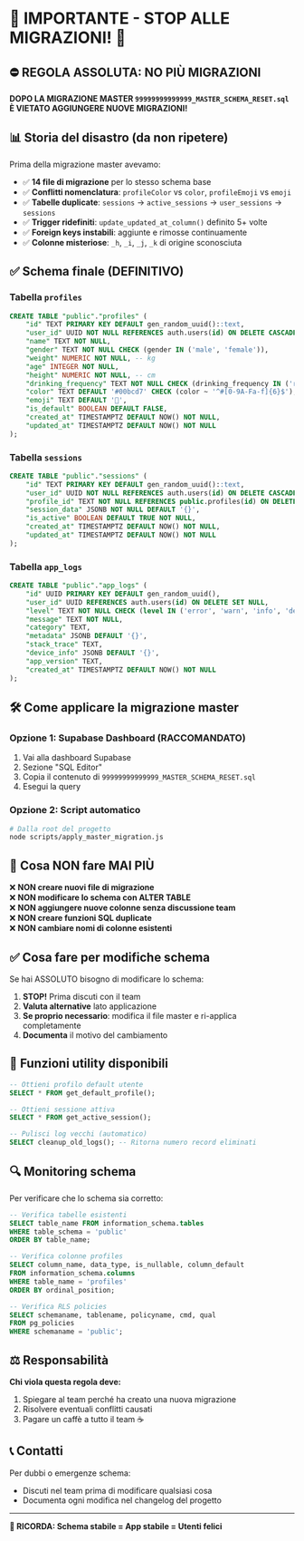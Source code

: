 # 🚨 IMPORTANTE - STOP ALLE MIGRAZIONI! 🚨

## ⛔ REGOLA ASSOLUTA: NO PIÙ MIGRAZIONI

**DOPO LA MIGRAZIONE MASTER `99999999999999_MASTER_SCHEMA_RESET.sql` È VIETATO AGGIUNGERE NUOVE MIGRAZIONI!**

## 📊 Storia del disastro (da non ripetere)

Prima della migrazione master avevamo:
- ✅ **14 file di migrazione** per lo stesso schema base
- ✅ **Conflitti nomenclatura**: `profileColor` vs `color`, `profileEmoji` vs `emoji`  
- ✅ **Tabelle duplicate**: `sessions` → `active_sessions` → `user_sessions` → `sessions`
- ✅ **Trigger ridefiniti**: `update_updated_at_column()` definito 5+ volte
- ✅ **Foreign keys instabili**: aggiunte e rimosse continuamente
- ✅ **Colonne misteriose**: `_h`, `_i`, `_j`, `_k` di origine sconosciuta

## ✅ Schema finale (DEFINITIVO)

### Tabella `profiles`
```sql
CREATE TABLE "public"."profiles" (
    "id" TEXT PRIMARY KEY DEFAULT gen_random_uuid()::text,
    "user_id" UUID NOT NULL REFERENCES auth.users(id) ON DELETE CASCADE,
    "name" TEXT NOT NULL,
    "gender" TEXT NOT NULL CHECK (gender IN ('male', 'female')),
    "weight" NUMERIC NOT NULL, -- kg
    "age" INTEGER NOT NULL,
    "height" NUMERIC NOT NULL, -- cm
    "drinking_frequency" TEXT NOT NULL CHECK (drinking_frequency IN ('rarely', 'occasionally', 'regularly', 'frequently')),
    "color" TEXT DEFAULT '#00bcd7' CHECK (color ~ '^#[0-9A-Fa-f]{6}$'),
    "emoji" TEXT DEFAULT '🍷',
    "is_default" BOOLEAN DEFAULT FALSE,
    "created_at" TIMESTAMPTZ DEFAULT NOW() NOT NULL,
    "updated_at" TIMESTAMPTZ DEFAULT NOW() NOT NULL
);
```

### Tabella `sessions`
```sql
CREATE TABLE "public"."sessions" (
    "id" TEXT PRIMARY KEY DEFAULT gen_random_uuid()::text,
    "user_id" UUID NOT NULL REFERENCES auth.users(id) ON DELETE CASCADE,
    "profile_id" TEXT NOT NULL REFERENCES public.profiles(id) ON DELETE CASCADE,
    "session_data" JSONB NOT NULL DEFAULT '{}',
    "is_active" BOOLEAN DEFAULT TRUE NOT NULL,
    "created_at" TIMESTAMPTZ DEFAULT NOW() NOT NULL,
    "updated_at" TIMESTAMPTZ DEFAULT NOW() NOT NULL
);
```

### Tabella `app_logs`
```sql
CREATE TABLE "public"."app_logs" (
    "id" UUID PRIMARY KEY DEFAULT gen_random_uuid(),
    "user_id" UUID REFERENCES auth.users(id) ON DELETE SET NULL,
    "level" TEXT NOT NULL CHECK (level IN ('error', 'warn', 'info', 'debug')),
    "message" TEXT NOT NULL,
    "category" TEXT,
    "metadata" JSONB DEFAULT '{}',
    "stack_trace" TEXT,
    "device_info" JSONB DEFAULT '{}',
    "app_version" TEXT,
    "created_at" TIMESTAMPTZ DEFAULT NOW() NOT NULL
);
```

## 🛠️ Come applicare la migrazione master

### Opzione 1: Supabase Dashboard (RACCOMANDATO)
1. Vai alla dashboard Supabase
2. Sezione "SQL Editor"
3. Copia il contenuto di `99999999999999_MASTER_SCHEMA_RESET.sql`
4. Esegui la query

### Opzione 2: Script automatico
```bash
# Dalla root del progetto
node scripts/apply_master_migration.js
```

## 🚫 Cosa NON fare MAI PIÙ

❌ **NON creare nuovi file di migrazione**  
❌ **NON modificare lo schema con ALTER TABLE**  
❌ **NON aggiungere nuove colonne senza discussione team**  
❌ **NON creare funzioni SQL duplicate**  
❌ **NON cambiare nomi di colonne esistenti**  

## ✅ Cosa fare per modifiche schema

Se hai ASSOLUTO bisogno di modificare lo schema:

1. **STOP!** Prima discuti con il team
2. **Valuta alternative** lato applicazione
3. **Se proprio necessario**: modifica il file master e ri-applica completamente
4. **Documenta** il motivo del cambiamento

## 📝 Funzioni utility disponibili

```sql
-- Ottieni profilo default utente
SELECT * FROM get_default_profile();

-- Ottieni sessione attiva
SELECT * FROM get_active_session();

-- Pulisci log vecchi (automatico)
SELECT cleanup_old_logs(); -- Ritorna numero record eliminati
```

## 🔍 Monitoring schema

Per verificare che lo schema sia corretto:

```sql
-- Verifica tabelle esistenti
SELECT table_name FROM information_schema.tables 
WHERE table_schema = 'public' 
ORDER BY table_name;

-- Verifica colonne profiles
SELECT column_name, data_type, is_nullable, column_default 
FROM information_schema.columns 
WHERE table_name = 'profiles' 
ORDER BY ordinal_position;

-- Verifica RLS policies
SELECT schemaname, tablename, policyname, cmd, qual 
FROM pg_policies 
WHERE schemaname = 'public';
```

## ⚖️ Responsabilità

**Chi viola questa regola deve:**
1. Spiegare al team perché ha creato una nuova migrazione
2. Risolvere eventuali conflitti causati  
3. Pagare un caffè a tutto il team ☕

## 📞 Contatti

Per dubbi o emergenze schema:
- Discuti nel team prima di modificare qualsiasi cosa
- Documenta ogni modifica nel changelog del progetto

---

**🎯 RICORDA: Schema stabile = App stabile = Utenti felici** 